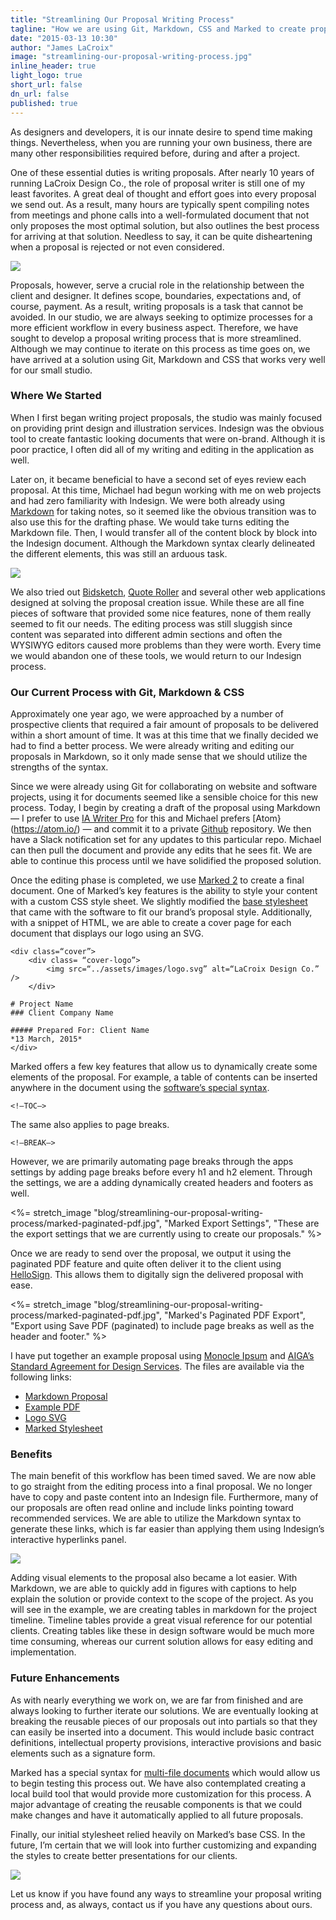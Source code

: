 ```yaml
---
title: "Streamlining Our Proposal Writing Process"
tagline: "How we are using Git, Markdown, CSS and Marked to create proposals more quickly."
date: "2015-03-13 10:30"
author: "James LaCroix"
image: "streamlining-our-proposal-writing-process.jpg"
inline_header: true
light_logo: true
short_url: false
dn_url: false
published: true
---
```


As designers and developers, it is our innate desire to spend time making things. Nevertheless, when you are running your own business, there are many other responsibilities required before, during and after a project.

One of these essential duties is writing proposals. After nearly 10 years of running LaCroix Design Co., the role of proposal writer is still one of my least favorites. A great deal of thought and effort goes into every proposal we send out. As a result, many hours are typically spent compiling notes from meetings and phone calls into a well-formulated document that not only proposes the most optimal solution, but also outlines the best process for arriving at that solution. Needless to say, it can be quite disheartening when a proposal is rejected or not even considered.

![](blog/streamlining-our-proposal-writing-process/angry.gif)

Proposals, however, serve a crucial role in the relationship between the client and designer. It defines scope, boundaries, expectations and, of course, payment. As a result, writing proposals is a task that cannot be avoided. In our studio, we are always seeking to optimize processes for a more efficient workflow in every business aspect. Therefore, we have sought to develop a proposal writing process that is more streamlined. Although we may continue to iterate on this process as time goes on, we have arrived at a solution using Git, Markdown and CSS that works very well for our small studio.

### Where We Started
When I first began writing project proposals, the studio was mainly focused on providing print design and illustration services. Indesign was the obvious tool to create fantastic looking documents that were on-brand. Although it is poor practice, I often did all of my writing and editing in the application as well.

Later on, it became beneficial to have a second set of eyes review each proposal. At this time, Michael had begun working with me on web projects and had zero familiarity with Indesign. We were both already using [Markdown](http://daringfireball.net/projects/markdown/syntax) for taking notes, so it seemed like the obvious transition was to also use this for the drafting phase. We would take turns editing the Markdown file. Then, I would transfer all of the content block by block into the Indesign document. Although the Markdown syntax clearly delineated the different elements, this was still an arduous task.

![](blog/streamlining-our-proposal-writing-process/faint.gif)

We also tried out [Bidsketch](https://www.bidsketch.com/), [Quote Roller](http://www.quoteroller.com/) and  several other web applications designed at solving the proposal creation issue. While these are all fine pieces of software that provided some nice features, none of them really seemed to fit our needs. The editing process was still sluggish since content was separated into different admin sections and often the WYSIWYG editors caused more problems than they were worth. Every time we would abandon one of these tools, we would return to our Indesign process.

### Our Current Process with Git, Markdown & CSS
Approximately one year ago, we were approached by a number of prospective clients that required a fair amount of proposals to be delivered within a short amount of time. It was at this time that we finally decided we had to find a better process. We were already writing and editing our proposals in Markdown, so it only made sense that we should utilize the strengths of the syntax.

Since we were already using Git for collaborating on website and software projects, using it for documents seemed like a sensible choice for this new process. Today, I begin by creating a draft of the proposal using Markdown — I prefer to use [IA Writer Pro](http://writer.pro/) for this and Michael prefers [Atom}(https://atom.io/) — and commit it to a private [Github](https://github.com/) repository. We then have a Slack notification set for any updates to this particular repo. Michael can then pull the document and provide any edits that he sees fit. We are able to continue this process until we have solidified the proposed solution.

Once the editing phase is completed, we use [Marked 2](http://marked2app.com/) to create a final document. One of Marked’s key features is the ability to style your content with a custom CSS style sheet. We slightly modified the [base stylesheet](https://gist.github.com/jamesdlacroix/d574d925c157114c2d7c) that came with the software to fit our brand’s proposal style. Additionally, with a snippet of HTML, we are able to create a cover page for each document that displays our logo using an SVG.

```
<div class=“cover”>
    <div class= “cover-logo”>
        <img src=“../assets/images/logo.svg” alt=“LaCroix Design Co.” />
    </div>

# Project Name
### Client Company Name

##### Prepared For: Client Name
*13 March, 2015*
</div>
```

Marked offers a few key features that allow us to dynamically create some elements of the proposal. For example, a table of contents can be inserted anywhere in the document using the [software’s special syntax](http://marked2app.com/help/Special_Syntax.html).

```
<!—TOC—>
```

The same also applies to page breaks.

```
<!—BREAK—>
```

However, we are primarily automating page breaks through the apps settings by adding page breaks before every h1 and h2 element. Through the settings, we are a adding dynamically created headers and footers as well.

<%= stretch_image "blog/streamlining-our-proposal-writing-process/marked-paginated-pdf.jpg", "Marked Export Settings", "These are the export settings that we are currently using to create our proposals." %>

Once we are ready to send over the proposal, we output it using the paginated PDF feature and quite often deliver it to the client using [HelloSign](https://www.hellosign.com?ref=92f9561f&s=S). This allows them to digitally sign the delivered proposal with ease.

<%= stretch_image "blog/streamlining-our-proposal-writing-process/marked-paginated-pdf.jpg", "Marked's Paginated PDF Export", "Export using Save PDF (paginated) to include page breaks as well as the header and footer." %>

I have put together an example proposal using [Monocle Ipsum](http://www.monocleipsum.com/) and [AIGA’s Standard Agreement for Design Services](http://www.docracy.com/2822/standard-agreement-for-design-services-interactive-web-works-exclusive-license-no-modification). The files are available via the following links:

* [Markdown Proposal](http://cloud.lacroixdesign.net/text/1d3m1V2u2H1m)
* [Example PDF](http://cloud.lacroixdesign.net/2I2H2h3h2e17)
* [Logo SVG](http://cloud.lacroixdesign.net/280W3e0I2B3P0)
* [Marked Stylesheet](https://gist.github.com/jamesdlacroix/d574d925c157114c2d7c)

### Benefits

The main benefit of this workflow has been timed saved. We are now able to go straight from the editing process into a final proposal. We no longer have to copy and paste content into an Indesign file. Furthermore, many of our proposals are often read online and include links pointing toward recommended services. We are able to utilize the Markdown syntax to generate these links, which is far easier than applying them using Indesign’s interactive hyperlinks panel.

![](blog/streamlining-our-proposal-writing-process/benefits.gif)

Adding visual elements to the proposal also became a lot easier. With Markdown, we are able to quickly add in figures with captions to help explain the solution or provide context to the scope of the project. As you will see in the example, we are creating tables in markdown for the project timeline. Timeline tables provide a great visual reference for our potential clients. Creating tables like these in design software would be much more time consuming, whereas our current solution allows for easy editing and implementation.

### Future Enhancements

As with nearly everything we work on, we are far from finished and are always looking to further iterate our solutions. We are eventually looking at breaking the reusable pieces of our proposals out into partials so that they can easily be inserted into a document. This would include basic contract definitions, intellectual property provisions, interactive provisions and basic elements such as a signature form.

Marked has a special syntax for [multi-file documents](http://marked2app.com/help/Multi-File_Documents.html) which would allow us to begin testing this process out. We have also contemplated creating a local build tool that would provide more customization for this process. A major advantage of creating the reusable components is that we could make changes and have it automatically applied to all future proposals.

Finally, our initial stylesheet relied heavily on Marked’s base CSS. In the future, I’m certain that we will look into further customizing and expanding the styles to create better presentations for our clients.

![](blog/streamlining-our-proposal-writing-process/eyebrow-raise.gif)

Let us know if you have found any ways to streamline your proposal writing process and, as always, contact us if you have any questions about ours.
